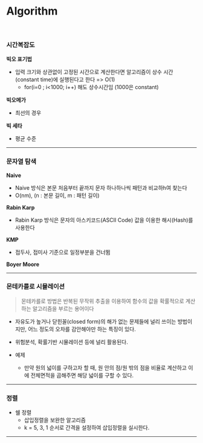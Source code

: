 # Algorithm

<br>

### 시간복잡도

**빅오 표기법**

* 입력 크기와 상관없이 고정된 시간으로 계산한다면 알고리즘이 상수 시간(constant time)에 실행된다고 한다 => O(1)
  * for(i=0 ; i<1000; i++) 해도 상수시간임 (1000은 constant)

**빅오메가**

* 최선의 경우

**빅 세타**

* 평균 수준

---

### 문자열 탐색

**Naive**

* Naive 방식은 본문 처음부터 끝까지 문자 하나하나씩 패턴과 비교하h여 찾는다
* O(nm), (n : 본문 길이, m : 패턴 길이)

**Rabin Karp**

* Rabin Karp 방식은 문자의 아스키코드(ASCII Code) 값을 이용한 해시(Hash)를 사용한다

**KMP**

* 접두사, 접미사 기준으로 일정부분을 건너뜀

**Boyer Moore**

---

### 몬테카를로 시뮬레이션

> 몬테카를로 방법은 반복된 무작위 추출을 이용하여 함수의 값을 확률적으로 계산하는 알고리즘을 부르는 용어이다

* 자유도가 높거나 닫힌꼴(closed form)의 해가 없는 문제들에 널리 쓰이는 방법이지만, 어느 정도의 오차를 감안해야만 하는 특징이 있다.

* 위험분석, 확률기반 시뮬레이션 등에 널리 활용된다.
* 예제
  * 만약 원의 넓이를 구하고자 할 때, 원 안의 점/원 밖의 점을 비율로 계산하고 이에 전체면적을 곱해주면 해당 넓이를 구할 수 있다.

---

### 정렬

* 쉘 정렬
  * 삽입정렬을 보완한 알고리즘
  * k = 5, 3, 1 순서로 간격을 설정하여 삽입정렬을 실시한다.

---

